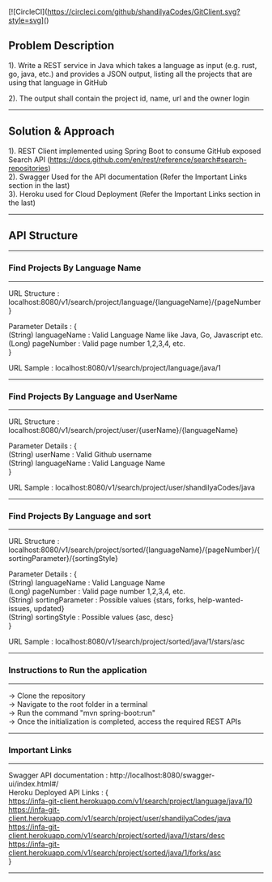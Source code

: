 [![CircleCI](https://circleci.com/github/shandilyaCodes/GitClient.svg?style=svg](<LINK>)


## **Problem Description**

1). Write a REST service in Java which takes a language as input (e.g. rust, go, java, etc.) and provides a JSON output,
    listing all the projects that are using that language in GitHub
    
2). The output shall contain the project id, name, url and the owner login

---

## **Solution & Approach**

1). REST Client implemented using Spring Boot to consume GitHub exposed Search API (https://docs.github.com/en/rest/reference/search#search-repositories) <br/>
2). Swagger Used for the API documentation (Refer the Important Links section in the last) <br/>
3). Heroku used for Cloud Deployment (Refer the Important Links section in the last) <br/>

---

## **API Structure**

---
### **Find Projects By Language Name**

---
URL Structure : localhost:8080/v1/search/project/language/{languageName}/{pageNumber}<br />

Parameter Details : {<br />
                        (String) languageName : Valid Language Name like Java, Go, Javascript etc.<br />
                        (Long) pageNumber : Valid page number 1,2,3,4, etc.<br />
                    }<br />

URL Sample : localhost:8080/v1/search/project/language/java/1<br />

---
### **Find Projects By Language and UserName**

---
URL Structure : localhost:8080/v1/search/project/user/{userName}/{languageName} <br />

Parameter Details : {<br />
                        (String) userName : Valid Github username <br />
                        (String) languageName : Valid Language Name<br />
                    }<br />

URL Sample : localhost:8080/v1/search/project/user/shandilyaCodes/java<br />

---
### **Find Projects By Language and sort**

---
URL Structure : localhost:8080/v1/search/project/sorted/{languageName}/{pageNumber}/{sortingParameter}/{sortingStyle}<br />

Parameter Details : {<br />
                        (String) languageName : Valid Language Name<br />
                        (Long) pageNumber : Valid page number 1,2,3,4, etc.<br />
                        (String) sortingParameter : Possible values {stars, forks, help-wanted-issues, updated}<br />
                        (String) sortingStyle : Possible values {asc, desc}<br />
                    }<br />
                    
URL Sample : localhost:8080/v1/search/project/sorted/java/1/stars/asc<br />

---
### **Instructions to Run the application**

---
-> Clone the repository<br />
-> Navigate to the root folder in a terminal<br />
-> Run the command "mvn spring-boot:run"<br />
-> Once the initialization is completed, access the required REST APIs <br />

---
### **Important Links**

---
Swagger API documentation : http://localhost:8080/swagger-ui/index.html#/<br />
Heroku Deployed API Links : { <br />
https://infa-git-client.herokuapp.com/v1/search/project/language/java/10 <br/>
https://infa-git-client.herokuapp.com/v1/search/project/user/shandilyaCodes/java <br/>
https://infa-git-client.herokuapp.com/v1/search/project/sorted/java/1/stars/desc <br/>
https://infa-git-client.herokuapp.com/v1/search/project/sorted/java/1/forks/asc <br/>
}<br />

---
